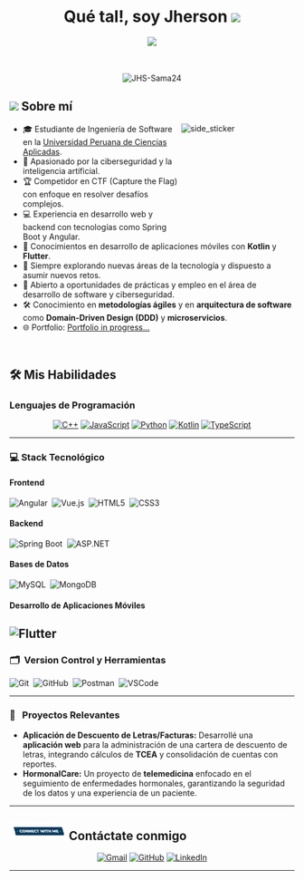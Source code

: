 
<h1 align="center">Qué tal!, soy Jherson <img src="https://media.giphy.com/media/hvRJCLFzcasrR4ia7z/giphy.gif" width="35"></h1>

<p align="center">
  <a href="https://github.com/DenverCoder1/readme-typing-svg"><img src="https://readme-typing-svg.herokuapp.com?font=Time+New+Roman&color=%23C8BE25&size=25&center=true&vCenter=true&width=600&height=100&lines=Software+Engineering+Student;Cybersecurity+and+AI+Enthusiast;CTF+Competitor;Always+Learning+and+Exploring"></a>
</p>

<br>

<p align="center">
  <img src="https://komarev.com/ghpvc/?username=JHS-Sama24&label=Profile%20views&color=0047AB&style=plastic" alt="JHS-Sama24" height="25px" width="160px"/>
</p>

## <picture><img src="https://github.com/7oSkaaa/7oSkaaa/blob/main/Images/about_me.gif?raw=true" width="50px"></picture> Sobre mí

<picture><img align="right" width=200px height=200px alt="side_sticker" src="https://media.giphy.com/media/TEnXkcsHrP4YedChhA/giphy.gif" /></picture>


- 🎓 Estudiante de Ingeniería de Software en la [Universidad Peruana de Ciencias Aplicadas](https://pregrado.upc.edu.pe/facultad-de-ingenieria/ingenieria-de-software/).
- 🔐 Apasionado por la ciberseguridad y la inteligencia artificial.
- 🏆 Competidor en CTF (Capture the Flag) con enfoque en resolver desafíos complejos.
- 💻 Experiencia en desarrollo web y backend con tecnologías como Spring Boot y Angular.
- 📱 Conocimientos en desarrollo de aplicaciones móviles con **Kotlin** y **Flutter**.
- 🚀 Siempre explorando nuevas áreas de la tecnología y dispuesto a asumir nuevos retos.
- 💼 Abierto a oportunidades de prácticas y empleo en el área de desarrollo de software y ciberseguridad.
- 🛠️ Conocimiento en **metodologías ágiles** y en **arquitectura de software** como **Domain-Driven Design (DDD)** y **microservicios**.
- 🌐 Portfolio: [Portfolio in progress...](#)
<br>


## 🛠️ Mis Habilidades

### Lenguajes de Programación

<p align="center">
  <a href="https://www.w3schools.com/cpp/" target="_blank"><img alt="C++" src="https://img.shields.io/badge/C++-%2300599C.svg?style=plastic&logo=c%2B%2B&logoColor=white"></a>
  <a href="https://developer.mozilla.org/es/docs/Web/JavaScript" target="_blank"><img alt="JavaScript" src="https://img.shields.io/badge/JavaScript-%23F7DF1E.svg?style=plastic&logo=javascript&logoColor=black"></a>
  <a href="https://www.python.org" target="_blank"><img alt="Python" src="https://img.shields.io/badge/Python-%230769AD.svg?style=plastic&logo=python&logoColor=white"></a>
<a href="https://kotlinlang.org/" target="_blank"><img alt="Kotlin" src="https://img.shields.io/badge/Kotlin-%230769AD.svg?style=plastic&logo=kotlin&logoColor=white"></a>
  <a href="https://www.typescriptlang.org/" target="_blank"><img alt="TypeScript" src="https://img.shields.io/badge/TypeScript-%23007ACC.svg?style=plastic&logo=typescript&logoColor=white"></a>
</p>

---

### 💻 Stack Tecnológico

#### Frontend
![Angular](https://img.shields.io/badge/angular-%23DD0031.svg?style=for-the-badge&logo=angular&logoColor=white)&nbsp;
![Vue.js](https://img.shields.io/badge/vue.js-%2335495e.svg?style=for-the-badge&logo=vuedotjs&logoColor=%234FC08D)&nbsp;
![HTML5](https://img.shields.io/badge/html5-%23E34F26.svg?style=for-the-badge&logo=html5&logoColor=white)&nbsp;
![CSS3](https://img.shields.io/badge/css3-%231572B6.svg?style=for-the-badge&logo=css3&logoColor=white)&nbsp;

#### Backend
![Spring Boot](https://img.shields.io/badge/springboot-%236DB33F.svg?style=for-the-badge&logo=springboot&logoColor=white)&nbsp;
![ASP.NET](https://img.shields.io/badge/asp.net-%235C2D91.svg?style=for-the-badge&logo=dotnet&logoColor=white)&nbsp;

#### Bases de Datos
![MySQL](https://img.shields.io/badge/mysql-%2300f.svg?style=for-the-badge&logo=mysql&logoColor=white)&nbsp;
![MongoDB](https://img.shields.io/badge/MongoDB-%234ea94b.svg?style=for-the-badge&logo=mongodb&logoColor=white)&nbsp;

#### Desarrollo de Aplicaciones Móviles
![Flutter](https://img.shields.io/badge/Flutter-02569B?style=for-the-badge&logo=flutter&logoColor=white)&nbsp;
---

### 🗂 &nbsp;Version Control y Herramientas
![Git](https://img.shields.io/badge/git-%23F05033.svg?style=for-the-badge&logo=git&logoColor=white)&nbsp;
![GitHub](https://img.shields.io/badge/github-%23121011.svg?style=for-the-badge&logo=github&logoColor=white)&nbsp;
![Postman](https://img.shields.io/badge/Postman-FF6C37?style=for-the-badge&logo=postman&logoColor=white)&nbsp;
![VSCode](https://img.shields.io/badge/VSCode-007ACC?style=for-the-badge&logo=visual-studio-code&logoColor=white)&nbsp;

---


### 💼 &nbsp; Proyectos Relevantes

- **Aplicación de Descuento de Letras/Facturas:** Desarrollé una **aplicación web** para la administración de una cartera de descuento de letras, integrando cálculos de **TCEA** y consolidación de cuentas con reportes.
- **HormonalCare:** Un proyecto de **telemedicina** enfocado en el seguimiento de enfermedades hormonales, garantizando la seguridad de los datos y una experiencia de un paciente.

---

## <picture><img src="img/Connect-with-me.gif?raw=true" width="100px"></picture> Contáctate conmigo

<p align="center">
  <a href="mailto:jhersastu@gmail.com"><img src="https://img.shields.io/badge/gmail-%23EA4335.svg?style=plastic&logo=gmail&logoColor=white" alt="Gmail"/></a>
  <a href="https://github.com/JHS-Sama24"><img src="https://img.shields.io/badge/github-%23181717.svg?style=plastic&logo=github&logoColor=white" alt="GitHub"/></a>
  <a href="https://www.linkedin.com/in/jherson-ss/"><img src="https://img.shields.io/badge/linkedin-%230A66C2.svg?style=plastic&logo=linkedin&logoColor=white" alt="LinkedIn"/></a>

</p>


---

